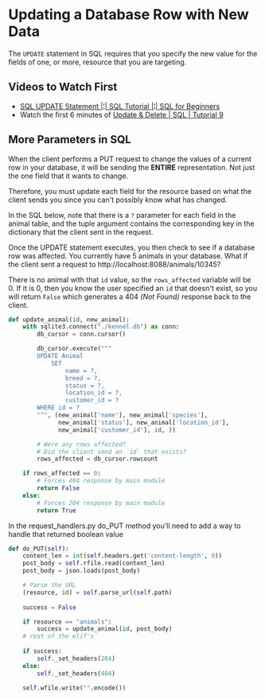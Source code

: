 # Updating a Database Row with New Data

The `UPDATE` statement in SQL requires that you specify the new value for the fields of one, or more, resource that you are targeting.

## Videos to Watch First

* [SQL UPDATE Statement |¦| SQL Tutorial |¦| SQL for Beginners](https://www.youtube.com/watch?v=cd-hSl7_pGQ)
* Watch the first 6 minutes of [Update & Delete | SQL | Tutorial 9](https://www.youtube.com/watch?v=rT7BhXLfhds)

## More Parameters in SQL

When the client performs a PUT request to change the values of a current row in your database, it will be sending the **ENTIRE** representation. Not just the one field that it wants to change.

Therefore, you must update each field for the resource based on what the client sends you since you can't possibly know what has changed.

In the SQL below, note that there is a `?` parameter for each field in the animal table, and the tuple argument contains the corresponding key in the dictionary that the client sent in the request.

Once the UPDATE statement executes, you then check to see if a database row was affected. You currently have 5 animals in your database. What if the client sent a request to http://localhost:8088/animals/10345?

There is no animal with that `id` value, so the `rows_affected` variable will be 0. If it is 0, then you know the user specified an `id` that doesn't exist, so you will return `False` which generates a 404 _(Not Found)_ response back to the client.

```py
def update_animal(id, new_animal):
    with sqlite3.connect("./kennel.db") as conn:
        db_cursor = conn.cursor()

        db_cursor.execute("""
        UPDATE Animal
            SET
                name = ?,
                breed = ?,
                status = ?,
                location_id = ?,
                customer_id = ?
        WHERE id = ?
        """, (new_animal['name'], new_animal['species'],
              new_animal['status'], new_animal['location_id'],
              new_animal['customer_id'], id, ))

        # Were any rows affected?
        # Did the client send an `id` that exists?
        rows_affected = db_cursor.rowcount

    if rows_affected == 0:
        # Forces 404 response by main module
        return False
    else:
        # Forces 204 response by main module
        return True
```

In the request_handlers.py do_PUT method you'll need to add a way to handle that returned boolean value

```py
def do_PUT(self):
    content_len = int(self.headers.get('content-length', 0))
    post_body = self.rfile.read(content_len)
    post_body = json.loads(post_body)

    # Parse the URL
    (resource, id) = self.parse_url(self.path)
   
    success = False

    if resource == "animals":
        success = update_animal(id, post_body)
    # rest of the elif's
    
    if success:
        self._set_headers(204)
    else:
        self._set_headers(404)

    self.wfile.write("".encode())
 ```
